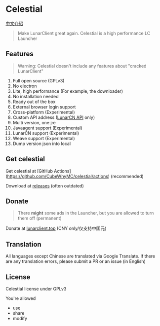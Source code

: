 # Celestial

[中文介绍](./README_zh.md)

> Make LunarClient great again. Celestial is a high performance LC Launcher

## Features

> Warning: Celestial doesn't include any features about "cracked LunarClient"

1. Full open source (GPLv3)
2. No electron
3. Lite, high performance (For example, the downloader)
4. No installation needed
5. Ready out of the box
6. External browser login support
7. Cross-platform (Experimental)
8. Custom API address ([LunarCN API](https://github.com/CubeWhyMC/website) only)
9. Multi version, one jre
10. Javaagent support (Experimental)
11. LunarCN support (Experimental)
12. Weave support (Experimental)
13. Dump version json into local

## Get celestial

Get celestial at [GitHub Actions] (https://github.com/CubeWhyMC/celestial/actions) (recommended)

Download at [releases](https://github.com/cubewhy/celestial/releases) (often outdated)


## Donate

> There **might** some ads in the Launcher, but you are allowed to turn them off (permanent)

Donate at [lunarclient.top](https://www.lunarclient.top/donate) (CNY only/仅支持中国元)

## Translation

All languages except Chinese are translated via Google Translate.
If there are any translation errors, please submit a PR or an issue (in English)

## License

Celestial license under GPLv3

You're allowed

- use
- share
- modify

